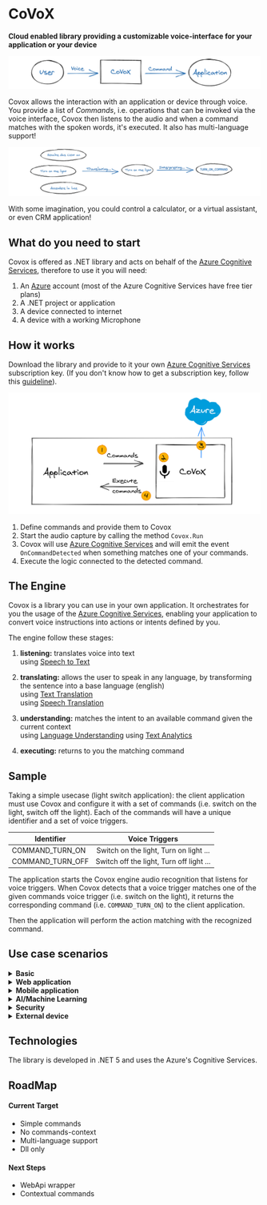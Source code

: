 # CoVoX 
**Cloud enabled library providing a customizable voice-interface for your application or your device**

![DraftDraw](assets/CoVoXSimpleGraph.png)

Covox allows the interaction with an application or device through voice.
You provide a list of _Commands_, i.e. operations that can be invoked via the voice interface,
Covox then listens to the audio and when a command matches with the spoken words, it's executed.
It also has multi-language support!

![DraftDraw](assets/CoVoXMultiLanguageGraph.png)

With some imagination, you could control a calculator, or a virtual assistant, or even CRM application!

## What do you need to start
Covox is offered as .NET library and acts on behalf of the [Azure Cognitive Services](https://azure.microsoft.com/en-us/services/cognitive-services/?&ef_id=CjwKCAiAsOmABhAwEiwAEBR0ZnGHrvlWX0UGTbsmNt_o3jMSn2l-AiDqIeSMrQ-J2BgRJDmhTMrVgBoCjgoQAvD_BwE:G:s&OCID=AID2100063_SEM_CjwKCAiAsOmABhAwEiwAEBR0ZnGHrvlWX0UGTbsmNt_o3jMSn2l-AiDqIeSMrQ-J2BgRJDmhTMrVgBoCjgoQAvD_BwE:G:s), therefore to use it you will need:
1) An [Azure](https://azure.microsoft.com) account (most of the Azure Cognitive Services have free tier plans)
1) A .NET project or application
2) A device connected to internet
3) A device with a working Microphone 

## How it works
Download the library and provide to it your own [Azure Cognitive Services](https://azure.microsoft.com/en-us/services/cognitive-services/?&ef_id=CjwKCAiAsOmABhAwEiwAEBR0ZnGHrvlWX0UGTbsmNt_o3jMSn2l-AiDqIeSMrQ-J2BgRJDmhTMrVgBoCjgoQAvD_BwE:G:s&OCID=AID2100063_SEM_CjwKCAiAsOmABhAwEiwAEBR0ZnGHrvlWX0UGTbsmNt_o3jMSn2l-AiDqIeSMrQ-J2BgRJDmhTMrVgBoCjgoQAvD_BwE:G:s) subscription key. (If you don't know how to get a subscription key, follow this [guideline](https://azure.microsoft.com/en-us/try/cognitive-services/)).

![DraftDraw](assets/CoVoXHowItWorks.png)

1) Define commands and provide them to Covox
2) Start the audio capture by calling the method `Covox.Run`
3) Covox will use [Azure Cognitive Services](https://azure.microsoft.com/en-us/services/cognitive-services/?&ef_id=CjwKCAiAsOmABhAwEiwAEBR0ZnGHrvlWX0UGTbsmNt_o3jMSn2l-AiDqIeSMrQ-J2BgRJDmhTMrVgBoCjgoQAvD_BwE:G:s&OCID=AID2100063_SEM_CjwKCAiAsOmABhAwEiwAEBR0ZnGHrvlWX0UGTbsmNt_o3jMSn2l-AiDqIeSMrQ-J2BgRJDmhTMrVgBoCjgoQAvD_BwE:G:s) and will emit the event `OnCommandDetected` when something matches one of your commands.
4) Execute the logic connected to the detected command.

## The Engine
Covox is a library you can use in your own application. It orchestrates for you the usage of the [Azure Cognitive Services](https://azure.microsoft.com/en-us/services/cognitive-services/?&ef_id=CjwKCAiAsOmABhAwEiwAEBR0ZnGHrvlWX0UGTbsmNt_o3jMSn2l-AiDqIeSMrQ-J2BgRJDmhTMrVgBoCjgoQAvD_BwE:G:s&OCID=AID2100063_SEM_CjwKCAiAsOmABhAwEiwAEBR0ZnGHrvlWX0UGTbsmNt_o3jMSn2l-AiDqIeSMrQ-J2BgRJDmhTMrVgBoCjgoQAvD_BwE:G:s), enabling your application to convert voice instructions into actions or intents defined by you.

The engine follow these stages:

1) **listening:** translates voice into text<br/>
   using [Speech to Text](https://azure.microsoft.com/en-us/services/cognitive-services/speech-to-text/)

2) **translating:** allows the user to speak in any language, by transforming the sentence into a base language (english)<br/>
   using [Text Translation](https://azure.microsoft.com/en-us/services/cognitive-services/translator)<br/>
   using [Speech Translation](https://azure.microsoft.com/en-us/services/cognitive-services/speech-translation/)

3) **understanding:** matches the intent to an available command given the current context<br/>
   using [Language Understanding](https://azure.microsoft.com/en-us/services/cognitive-services/language-understanding-intelligent-service/)
   using [Text Analytics](https://azure.microsoft.com/en-gb/services/cognitive-services/text-analytics/)

4) **executing:** returns to you the matching command

## Sample

Taking a simple usecase (light switch application): the client application must use Covox and configure it with a set of commands (i.e. switch on the light, switch off the light). Each of the commands will have a unique identifier and a set of voice triggers.

| Identifier       |      Voice Triggers
|------------------|:------------------------------------------:
| COMMAND_TURN_ON  |  Switch on the light, Turn on light ...
| COMMAND_TURN_OFF |    Switch off the light, Turn off light ...


The application starts the Covox engine audio recognition that listens for voice triggers.
When Covox detects that a voice trigger matches one of the given commands voice trigger (i.e. switch on the light), it returns the corresponding command (i.e. `COMMAND_TURN_ON`) to the client application.

Then the application will perform the action matching with the recognized command.

## Use case scenarios

<details>
  <summary><b>Basic</b></summary>
  
### LightSwitch

Basic showcase of the engine and commands invocation.

### Commands
- turn on the lights<br/>
  output: "I turned on the lights"
- turn off the lights<br/>
  output: "I turned off the lights"

### Technologies
- CoVoX engine

<hr/>

</details>

<details>
  <summary><b>Web application</b></summary>

### Pac-Scream

Pac-Scream is a variant on the popular game Pac-Man, in which movements are defined via voice commands instead of keys press.

![image](https://user-images.githubusercontent.com/8939890/106443307-9e549e00-647c-11eb-921f-dd25ed5d0bfb.png)

### Commands
- left / move left
- right / move right
- up / move up
- down / move down
- *(proposal)* stop / cancel / no<br/>
  *to cancel the previous command*

### Technologies
- CoVoX engine
- ASP.NET Core 5
- SignalR
- WebGL

<hr/>

</details>

<details>
  <summary><b>Mobile application</b></summary>

### Find-it
Find-it it's a Mobile App that is able to recognize objects in an image, or in a video, from user voice request.
Given an image or a video, if the user requests to see a particular object, the application will create a box around the object that match the description.


### Technologies
- CoVoX engine
- [Flutter](https://flutter.dev/?gclid=CjwKCAiAgc-ABhA7EiwAjev-j209M2n1IrpNH86tVHhSkPU5ED2KyUM6Rj8IkBVu2N8kD-fgoxIC_RoCuI4QAvD_BwE&gclsrc=aw.ds)
- [Azure computer vision](https://azure.microsoft.com/en-us/services/cognitive-services/computer-vision/)

<hr/>

</details>

<details>
  <summary><b>AI/Machine Learning</b></summary>

### Guess-Who
Guess Who is a game for 2 players.  Each player has a "playing field" with different people and a fixed person, which must be guessed by the opponent, by exclusion questions.  
Via Voice commands you should be able to ask a question, such as, "Does the woman have red hair?"
Image recognition should then return the answer yes / no.

<img alt="drawing" src="https://user-images.githubusercontent.com/8939890/106584417-716cbd80-6546-11eb-8fe4-40b047dee3c4.png" height="250" width="400">

### Procedure
1. Asking a Question via Voice Command
2. Recognize and process question
3. Looking at e.g. Image and detect the answer
4. Returning Answer (Yes / No)

### Technologies
- CoVoX engine
- Python / Tensorflow
- [Face](https://azure.microsoft.com/en-us/services/cognitive-services/face/)

<hr/>

</details>

<details>
  <summary><b>Security</b></summary>

### Voice-Unlock
Voice-Unlock showcases the voice recognition service from azure. An application will display a locked lock. If the authorized user says "Unlock", the lock should unlock. Instead, if an unauthorized users says "Unlock" the background flashes a few seconds in red.


### Technologies
- CoVoX engine
- [Speaker Recognition](https://azure.microsoft.com/en-us/services/cognitive-services/speaker-recognition/)
- VueJS application

<hr/>

</details>

<details>
  <summary><b>External device</b></summary>
  
### Robobutler
Robobutler is a robot capable of executing voice triggered actions based on its perception of the current environment. The idea is that an operator can tell the robot to "Bring me the yellow box" and the robot will in this case do the following:
1. Confirm/Repeat the task the robot was told to do
2. Go to the yellow box
3. Pick it up
4. Bring it to the operator

### Other possible scenarios
- Placing a box on top of another
- Basic movements (Stop, rotate, etc)
- Spatial awarness (e.g. go to the nearest corner)

### Benefit to the real world
In the real world you could have a warehouse with a lot of heavy weight packages. Working in a human-robot collaboration environment the human would be able to control the robot either with a controller or by voice. Adding intelligence to the robot does simplify the interaction with the robot increasing the overall productivity and performance of the human and the facility. Furthermore it enables the human do multitask.

### What makes this showcase special from the other usecase?
With this usecase we can showcase that even a device of any kind can use the CoVoX engine.

### Robo to use

https://www.dji.com/de/robomaster-s1

The desired configuration would be an industrial arm on top of a body with wheels to represent a valid scenario for the industry.

### Technologies
- CoVoX engine
- [Azure computer vision](https://azure.microsoft.com/en-us/services/cognitive-services/computer-vision/)
- Python (to control the robot)

<hr/>

</details>

## Technologies
The library is developed in .NET 5 and uses the Azure's Cognitive Services.

## RoadMap
#### Current Target
- Simple commands
- No commands-context
- Multi-language support
- Dll only

#### Next Steps
- WebApi wrapper
- Contextual commands
